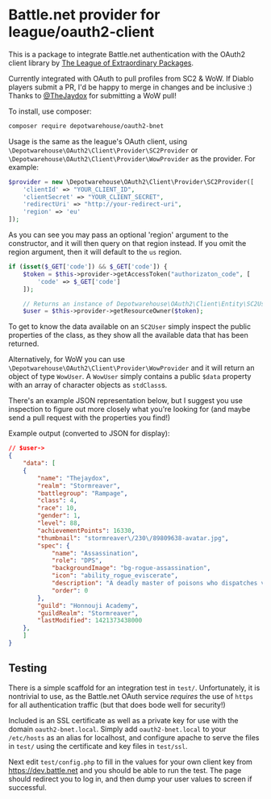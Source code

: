 # Battle.net provider for league/oauth2-client

This is a package to integrate Battle.net authentication with the OAuth2 client library by
[The League of Extraordinary Packages](https://github.com/thephpleague/oauth2-client).

Currently integrated with OAuth to pull profiles from SC2 & WoW. If Diablo players submit
a PR, I'd be happy to merge in changes and be inclusive :) Thanks to [@TheJaydox](https://github.com/TheJaydox)
for submitting a WoW pull!

To install, use composer:

```bash
composer require depotwarehouse/oauth2-bnet
```

Usage is the same as the league's OAuth client, using `\Depotwarehouse\OAuth2\Client\Provider\SC2Provider` or
`\Depotwarehouse\OAuth2\Client\Provider\WowProvider` as the provider.
For example:

```php
$provider = new \Depotwarehouse\OAuth2\Client\Provider\SC2Provider([
    'clientId' => "YOUR_CLIENT_ID",
    'clientSecret' => "YOUR_CLIENT_SECRET",
    'redirectUri' => "http://your-redirect-uri",
    'region' => 'eu'
]);
```
As you can see you may pass an optional 'region' argument to the constructor, and it will then query on that region
instead. If you omit the region argument, then it will default to the `us` region.

```php
if (isset($_GET['code']) && $_GET['code']) {
    $token = $this->provider->getAccessToken("authorizaton_code", [
        'code' => $_GET['code']
    ]);

    // Returns an instance of Depotwarehouse\OAuth2\Client\Entity\SC2User
    $user = $this->provider->getResourceOwner($token);
```

To get to know the data available on an `SC2User` simply inspect the public properties of the class, as they show all the
available data that has been returned.

Alternatively, for WoW you can use `\Depotwarehouse\OAuth2\Client\Provider\WowProvider` and it will return an object of
type `WowUser`. A `WowUser` simply contains a public `$data` property with an array of character objects as `stdClass`s.

There's an example JSON representation below, but I suggest you use inspection to figure out more closely what you're
looking for (and maybe send a pull request with the properties you find!)

Example output (converted to JSON for display):
```json
// $user->
{
    "data": [
    {
        "name": "Thejaydox",
        "realm": "Stormreaver",
        "battlegroup": "Rampage",
        "class": 4,
        "race": 10,
        "gender": 1,
        "level": 88,
        "achievementPoints": 16330,
        "thumbnail": "stormreaver\/230\/89809638-avatar.jpg",
        "spec": {
            "name": "Assassination",
            "role": "DPS",
            "backgroundImage": "bg-rogue-assassination",
            "icon": "ability_rogue_eviscerate",
            "description": "A deadly master of poisons who dispatches victims with vicious dagger strikes.",
            "order": 0
        },
        "guild": "Honnouji Academy",
        "guildRealm": "Stormreaver",
        "lastModified": 1421373438000
    },
    ]
}
```

Testing
--------

There is a simple scaffold for an integration test in `test/`. Unfortunately, it is nontrivial to use, as
the Battle.net OAuth service *requires* the use of `https` for all authentication traffic (but that does bode well for 
security!)

Included is an SSL certificate as well as a private key for use with the domain `oauth2-bnet.local`. Simply add `oauth2-bnet.local`
to your `/etc/hosts` as an alias for localhost, and configure apache to serve the files in `test/` using the certificate
and key files in `test/ssl`.

Next edit `test/config.php` to fill in the values for your own client key from https://dev.battle.net and you should be able
to run the test. The page should redirect you to log in, and then dump your user values to screen if successful.
